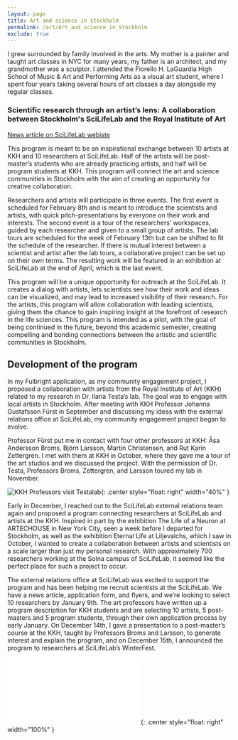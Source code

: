 ```yaml
---
layout: page
title: Art and science in Stockholm
permalink: /art/Art_and_science_in_Stockholm
exclude: true
---
```


I grew surrounded by family involved in the arts. My mother is a painter and taught art classes in NYC for many years, my father is an architect, and my grandmother was a sculptor. I attended the Fiorello H. LaGuardia High School of Music & Art and Performing Arts as a visual art student, where I spent four years taking several hours of art classes a day alongside my regular classes.

### Scientific research through an artist’s lens: A collaboration between Stockholm's SciLifeLab and the Royal Institute of Art

[News article on SciLifeLab webiste](https://www.scilifelab.se/news/scientific-research-through-an-artists-lens/)

This program is meant to be an inspirational exchange between 10 artists at KKH and 10 researchers at SciLifeLab. Half of the artists will be post-master’s students who are already practicing artists, and half will be program students at KKH. This program will connect the art and science communities in Stockholm with the aim of creating an opportunity for creative collaboration.

Researchers and artists will participate in three events. The first event is scheduled for February 8th and is meant to introduce the scientists and artists, with quick pitch-presentations by everyone on their work and interests. The second event is a tour of the researchers’ workspaces, guided by each researcher and given to a small group of artists. The lab tours are scheduled for the week of February 13th but can be shifted to fit the schedule of the researcher. If there is mutual interest between a scientist and artist after the lab tours, a collaborative project can be set up on their own terms. The resulting work will be featured in an exhibition at SciLifeLab at the end of April, which is the last event.

This program will be a unique opportunity for outreach at the SciLifeLab. It creates a dialog with artists, lets scientists see how their work and ideas can be visualized, and may lead to increased visibility of their research. For the artists, this program will allow collaboration with leading scientists, giving them the chance to gain inspiring insight at the forefront of research in the life sciences. This program is intended as a pilot, with the goal of being continued in the future, beyond this academic semester, creating compelling and bonding connections between the artistic and scientific communities in Stockholm.

## Development of the program

In my Fulbright application, as my community engagement project, I proposed a collaboration with artists from the Royal Institute of Art (KKH) related to my research in Dr. Ilaria Testa’s lab. The goal was to engage with local artists in Stockholm. After meeting with KKH Professor Johanna Gustafsson Fürst in September and discussing my ideas with the external relations office at SciLifeLab, my community engagement project began to evolve.

Professor Fürst put me in contact with four other professors at KKH: Åsa Andersson Broms, Björn Larsson, Martin Christensen, and Rut Karin Zettergren. I met with them at KKH in October, where they gave me a tour of the art studios and we discussed the project. With the permission of Dr. Testa, Professors Broms, Zettergren, and Larsson toured my lab in November.

![KKH Professors visit Testalab](/pages/images/ProfsVisit.HEIC){: .center style="float: right" width="40%" }

Early in December, I reached out to the SciLifeLab external relations team again and proposed a program connecting researchers at SciLifeLab and artists at the KKH. Inspired in part by the exhibition The Life of a Neuron at ARTECHOUSE in New York City, seen a week before I departed for Stockholm, as well as the exhibition Eternal Life at Liljevalchs, which I saw in October, I wanted to create a collaboration between artists and scientists on a scale larger than just my personal research. With approximately 700 researchers working at the Solna campus of SciLifeLab, it seemed like the perfect place for such a project to occur.

The external relations office at SciLifeLab was excited to support the program and has been helping me recruit scientists at the SciLifeLab. We have a news article, application form, and flyers, and we’re looking to select 10 researchers by January 9th. The art professors have written up a program description for KKH students and are selecting 10 artists, 5 post-masters and 5 program students, through their own application process by early January. On December 14th, I gave a presentation to a post-master’s course at the KKH, taught by Professors Broms and Larsson, to generate interest and explain the program, and on December 15th, I announced the program to researchers at SciLifeLab’s WinterFest.

![Flyer for program](/pages/images/ArtAndScienceflyer.pdf){: .center style="float: right" width="100%" }